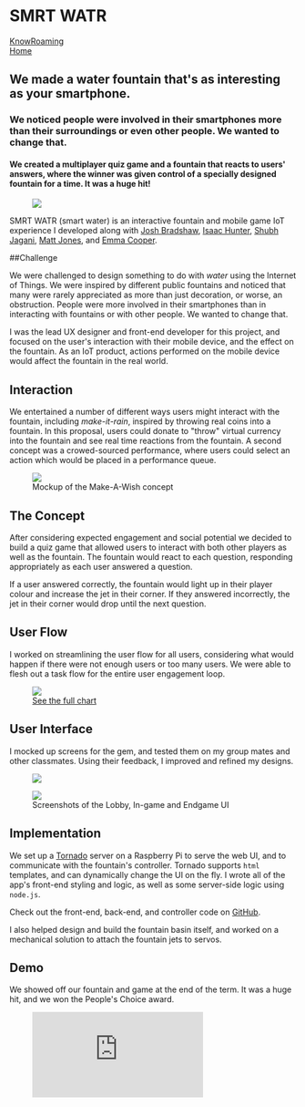 # SMRT WATR

<div class="folio-nav prev knowroaming">
	<a href="?p=knowroaming">KnowRoaming</a>
</div>

<div class="folio-nav next home">
	<a href="../">Home</a>
</div>

## We made a water fountain that's as interesting as your smartphone.

### We noticed people were involved in their smartphones more than their surroundings or even other people. We wanted to change that.

#### We created a multiplayer quiz game and a fountain that reacts to users' answers, where the winner was given control of a specially designed fountain for a time. It was a huge hit!

<figure class='folio_image' id='hero'>
		<img src='../includes/portfolio_images/smrtwatr/smrtwatr.jpg'>
<figcaption></figcaption>
</figure>

SMRT WATR (smart water) is an interactive fountain and mobile game IoT experience I developed along with [Josh Bradshaw](http://joshbradshaw.ca), [Isaac Hunter](https://isaachunter.ca), [Shubh Jagani](http://www.shubhjagani.com), [Matt Jones](https://www.linkedin.com/in/matt--jones/), and [Emma Cooper](https://www.linkedin.com/in/emmacooper2562/).

##Challenge

We were challenged to design something to do with *water* using the Internet of Things. We were inspired by different public fountains and noticed that many were rarely appreciated as more than just decoration, or worse, an obstruction. People were more involved in their smartphones than in interacting with fountains or with other people. We wanted to change that. 

I was the lead UX designer and front-end developer for this project, and focused on the user's interaction with their mobile device, and the effect on the fountain. As an IoT product, actions performed on the mobile device would affect the fountain in the real world. 

## Interaction

We entertained a number of different ways users might interact with the fountain, including *make-it-rain*, inspired by throwing real coins into a fountain. In this proposal, users could donate to "throw" virtual currency into the fountain and see real time reactions from the fountain. A second concept was a crowed-sourced performance, where users could select an action which would be placed in a performance queue.

<figure class='folio_image' id='other-options'>
		<img src='../includes/portfolio_images/smrtwatr/make-a-wish.jpg'>
<figcaption>Mockup of the Make-A-Wish concept</figcaption>
</figure>

## The Concept

After considering expected engagement and social potential we decided to build a quiz game that allowed users to interact with both other players as well as the fountain. The fountain would react to each question, responding appropriately as each user answered a question. 

If a user answered correctly, the fountain would light up in their player colour and increase the jet in their corner. If they answered incorrectly, the jet in their corner would drop until the next question. 

## User Flow

I worked on streamlining the user flow for all users, considering what would happen if there were not enough users or too many users. We were able to flesh out a task flow for the entire user engagement loop.

<figure class='folio_image' id='flowhart'>
		<img src='../includes/portfolio_images/smrtwatr/SMRTWATR-flow.jpg'>
<figcaption><a href="../includes/portfolio_images/smrtwatr/SMRTWATR-flow.pdf">See the full chart</a></figcaption>
</figure>

## User Interface

I mocked up screens for the gem, and tested them on my group mates and other classmates. Using their feedback, I improved and refined my designs.

<figure class='folio_image' id='smrtwatr-lobby&ingame'>
		<img src='../includes/portfolio_images/smrtwatr/smrtwatr-lobby&ingame.png'>
</figure>

<figure class='folio_image' id='smrtwatr-endgame'>
		<img src='../includes/portfolio_images/smrtwatr/smrtwatr-endgame.png'>
<figcaption>Screenshots of the Lobby, In-game and Endgame UI</figcaption>
</figure> 

## Implementation

We set up a [Tornado](http://www.tornadoweb.org/en/stable/) server on a Raspberry Pi to serve the web UI, and to communicate with the fountain's controller. Tornado supports `html` templates, and can dynamically change the UI on the fly. I wrote all of the app's front-end styling and logic, as well as some server-side logic using `node.js`. 

Check out the front-end, back-end, and controller code on [GitHub](https://github.com/Adam93MT/SMRTWATR).

I also helped design and build the fountain basin itself, and worked on a mechanical solution to attach the fountain jets to servos.

## Demo

We showed off our fountain and game at the end of the term. It was a huge hit, and we won the People's Choice award.

<figure class='folio_image' id='smrtwatr-demo'>
	<iframe src="https://www.youtube.com/embed/x0ej92Pg6EA" frameborder="0" webkitallowfullscreen mozallowfullscreen allowfullscreen></iframe>
<figcaption></figcaption>
</figure>